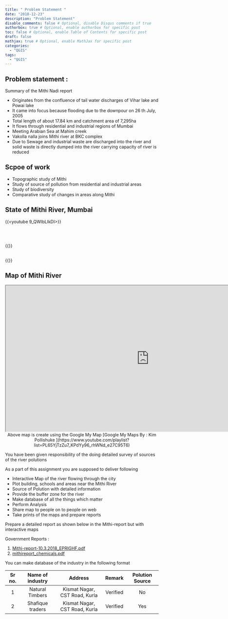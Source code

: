 ```yaml
---
title: " Problem Statement "
date: "2018-12-23"
description: "Problem Statement"
disable_comments: false # Optional, disable Disqus comments if true
authorbox: true # Optional, enable authorbox for specific post
toc: false # Optional, enable Table of Contents for specific post
draft: false
mathjax: true # Optional, enable MathJax for specific post
categories:
  - "QGIS"
tags:
  - "QGIS"
---
```


## Problem statement :

Summary of the Mithi Nadi report

+ Originates from the confluence of tail water discharges of Vihar lake and Powai lake
+ It came into focus because flooding due to the downpour on 26 th July, 2005
+ Total length of about 17.84 km and catchment area of 7,295ha
+ It flows through residential and industrial regions of Mumbai
+ Meeting Arabian Sea at Mahim creek
+ Vakolla nalla joins Mithi river at BKC complex
+ Due to Sewage and industrial waste are discharged into the river and solid waste is directly dumped into the river carrying capacity of river is reduced


## Scpoe of work

+ Topographic study of Mithi
+ Study of source of pollution from residential and industrial areas
+ Study of biodiversity
+ Comparative study of changes in areas along Mithi

## State of Mithi River, Mumbai

{{<youtube 9_QWIbLIkDI>}}

<br><br>

{{<youtube EQn1XTpKxYA>}}
<br><br>


{{<youtube N56hx8xU2kM>}}


## Map of Mithi River

<center>
<iframe src="https://www.google.com/maps/d/embed?mid=1e_7hb36ufYnfZDu0AIb2yfo8yA_xDnyp" width="940" height="480"></iframe>
</center>
<center> Above map is create using the Google My Map [Google My Maps By : Kim Pollishuke ](https://www.youtube.com/playlist?list=PL65YjTzZu7_KPdYy96_rhWNd_e27C95T6) </center>

You have been given responsibility of the doing detailed survey of sources of the river polutions

As a part of this assignment you are supposed to deliver following

+ Interactive Map of the river flowing through the city
+ Plot building, schools and areas near the Mithi River
+ Source of Polution with detailed information
+ Provide the buffer zone for the river
+ Make database of all the things which matter
+ Perform Analysis
+ Share map to people on to people on web
+ Take prints of the maps and prepare reports

Prepare a detailed report as shown below in the Mithi-report but with interactive maps

Government Reports :

1. [Mithi-report-10.3.2018_EPRIGHF.pdf](Mithi-report-10.3.2018_EPRIGHF.pdf)
2. [mithireport_chemicals.pdf](mithireport_chemicals.pdf)

You can make database of the industry in the following format

|Sr no.| Name of industry| Address| Remark | Polution Source |
|:------:|:-----------------:|:--------:|:-------:|:----------------:|
|1|Natural Timbers|Kismat Nagar, CST Road, Kurla |Verified|No|
|2|Shafique traders|Kismat Nagar, CST Road, Kurla |Verified|Yes|
